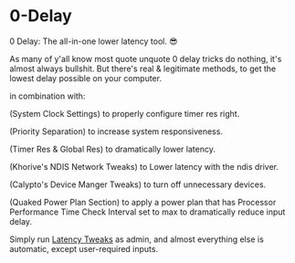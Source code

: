 # 0-Delay
0 Delay: The all-in-one lower latency tool. 😎 

As many of y'all know most quote unquote 0 delay tricks do nothing, it's almost always bullshit. But there's real & legitimate methods, to get the lowest delay possible on your computer.

in combination with: 

(System Clock Settings) to properly configure timer res right.

(Priority Separation) to increase system responsiveness. 

(Timer Res & Global Res) to dramatically lower latency.

(Khorive's NDIS Network Tweaks) to Lower latency with the ndis driver.

(Calypto's Device Manger Tweaks) to turn off unnecessary devices. 

(Quaked Power Plan Section) to apply a power plan that has Processor Performance Time Check Interval set to max to dramatically reduce input delay.

Simply run [Latency Tweaks](https://github.com/QuakedK/0-Delay/releases/download/optimizer/Quaked.Latency.Tweaks.bat) as admin, and almost everything else is automatic, except user-required inputs.
